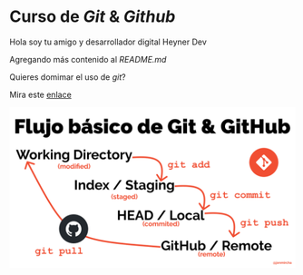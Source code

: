 # Curso de _Git_ & _Github_

Hola soy tu amigo y desarrollador digital Heyner Dev

Agregando más contenido al _README.md_

Quieres domimar el uso de _git_?

Mira este [enlace](https://jonmircha.com/git)

![Flujo de Git](git-flow.png)
